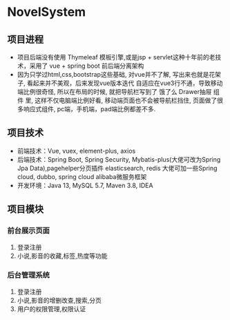# NovelSystem

## 项目进程

- 项目后端没有使用 Thymeleaf 模板引擎,或是jsp + servlet这种十年前的老技术，采用了 vue + spring boot 前后端分离架构
- 因为只学过html,css,bootstrap这些基础, 对vue并不了解, 写出来也就是花架子, 看起来并不美观，后来发现vue版本迭代 自适应在vue3行不通，导致移动端比例很奇怪, 所以在布局的时候, 就把导航栏写到了 饿了么 Drawer抽屉 组件 里, 这样不仅电脑端比例好看, 移动端页面也不会被导航栏挡住, 页面做了很多响应式组件, pc端，手机端，pad端比例都差不多.

## **项目技术**

- 前端技术：Vue, vuex, element-plus, axios
- 后端技术：Spring Boot, Spring Security, Mybatis-plus(大佬可改为Spring Jpa Data),pagehelper分页插件 elasticsearch, redis   大佬可加一些Spring cloud, dubbo, spring cloud alibaba微服务框架
- 开发环境：Java 13, MySQL 5.7, Maven 3.8, IDEA

## **项目模块**

### 前台展示页面

1. 登录注册
2. 小说,影音的收藏,标签,热度等功能

### 后台管理系统

1. 登录注册
2. 小说,影音的增删改查,搜索,分页
3. 用户的权限管理,权限认证
